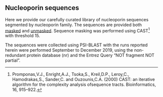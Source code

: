 ## Nucleoporin sequences

Here we provide our carefully curated library of nucleoporin sequences segmented by nucleoporin family. The sequences are provided both [masked](./masked/) and [unmasked](./unmasked/). Sequence masking was performed using CAST[^1] with threshold 15.

The sequences were collected using PSI-BLAST with the runs reported herein were performed September to December 2019, using the non-redundant protein database (nr) and the Entrez Query “NOT fragment NOT partial”.

[^1]: Promponas,V.J., Enright,A.J., Tsoka,S., Kreil,D.P., Leroy,C., Hamodrakas,S., Sander,C. and Ouzounis,C.A. (2000) CAST: an iterative algorithm for the complexity analysis ofsequence tracts. Bioinformatics, 16, 915–922.